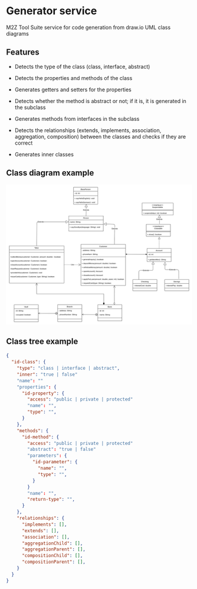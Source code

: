 # Generator service

M2Z Tool Suite service for code generation from draw.io UML class diagrams

## Features

- Detects the type of the class (class, interface, abstract)

- Detects the properties and methods of the class

- Generates getters and setters for the properties

- Detects whether the method is abstract or not; if it is, it is generated in the subclass

- Generates methods from interfaces in the subclass

- Detects the relationships (extends, implements, association, aggregation, composition) between the classes and checks if they are correct

- Generates inner classes

## Class diagram example

<div style="display: inline-block">
    <img src="./.github/example_class_diagram.jpg" alt="Example class diagram"/>
</div>

## Class tree example

```json
{
  "id-class": {
    "type": "class | interface | abstract",
    "inner": "true | false"
    "name": ""
    "properties": {
      "id-property": {
        "access": "public | private | protected"
        "name": "",
        "type": "",
      }
    },
    "methods": {
      "id-method": {
        "access": "public | private | protected"
        "abstract": "true | false"
        "parameters": {
          "id-parameter": {
            "name": "",
            "type": "",
          }
        }
        "name": "",
        "return-type": "",
      }
    },
    "relationships": {
      "implements": [],
      "extends": [],
      "association": [],
      "aggregationChild": [],
      "aggregationParent": [],
      "compositionChild": [],
      "compositionParent": [],
    }
  }
}

```
